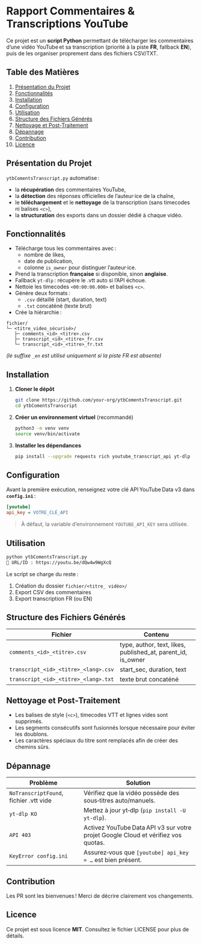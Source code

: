 # Rapport Commentaires & Transcriptions YouTube

Ce projet est un **script Python** permettant de télécharger les commentaires d’une vidéo YouTube et sa transcription (priorité à la piste **FR**, fallback **EN**), puis de les organiser proprement dans des fichiers CSV/TXT.

## Table des Matières
1. [Présentation du Projet](#présentation-du-projet)
2. [Fonctionnalités](#fonctionnalités)
3. [Installation](#installation)
4. [Configuration](#configuration)
5. [Utilisation](#utilisation)
6. [Structure des Fichiers Générés](#structure-des-fichiers-générés)
7. [Nettoyage et Post‑Traitement](#nettoyage-et-post-traitement)
8. [Dépannage](#dépannage)
9. [Contribution](#contribution)
10. [Licence](#licence)

## Présentation du Projet
`ytbComentsTranscript.py` automatise :
- la **récupération** des commentaires YouTube,  
- la **détection** des réponses officielles de l’auteur·ice de la chaîne,  
- le **téléchargement** et le **nettoyage** de la transcription (sans timecodes ni balises `<c>`),  
- la **structuration** des exports dans un dossier dédié à chaque vidéo.

## Fonctionnalités
- Télécharge tous les commentaires avec :
  - nombre de likes,
  - date de publication,
  - colonne `is_owner` pour distinguer l’auteur·ice.
- Prend la transcription **française** si disponible, sinon **anglaise**.
- Fallback `yt‑dlp` : récupère le .vtt auto si l’API échoue.
- Nettoie les timecodes `<00:00:00.000>` et balises `<c>`.
- Génère deux formats :  
  - `.csv` détaillé (start, duration, text)  
  - `.txt` concaténé (texte brut)
- Crée la hiérarchie :

```
fichier/
└─ <titre_video_sécurisé>/
   ├─ comments_<id>_<titre>.csv
   ├─ transcript_<id>_<titre>_fr.csv
   └─ transcript_<id>_<titre>_fr.txt
```

*(le suffixe `_en` est utilisé uniquement si la piste FR est absente)*

## Installation
1. **Cloner le dépôt**  
   ```bash
   git clone https://github.com/your‑org/ytbComentsTranscript.git
   cd ytbComentsTranscript
   ```
2. **Créer un environnement virtuel** (recommandé)  
   ```bash
   python3 -m venv venv
   source venv/bin/activate
   ```
3. **Installer les dépendances**  
   ```bash
   pip install --upgrade requests rich youtube_transcript_api yt-dlp
   ```

## Configuration
Avant la première exécution, renseignez votre clé API YouTube Data v3 dans **`config.ini`** :

```ini
[youtube]
api_key = VOTRE_CLÉ_API
```

> À défaut, la variable d’environnement `YOUTUBE_API_KEY` sera utilisée.

## Utilisation
```bash
python ytbComentsTranscript.py
🔗 URL/ID : https://youtu.be/dQw4w9WgXcQ
```
Le script se charge du reste :

1. Création du dossier `fichier/<titre_ vidéo>/`
2. Export CSV des commentaires
3. Export transcription FR (ou EN)

## Structure des Fichiers Générés
| Fichier | Contenu |
|---------|---------|
| `comments_<id>_<titre>.csv` | type, author, text, likes, published_at, parent_id, is_owner |
| `transcript_<id>_<titre>_<lang>.csv` | start_sec, duration, text |
| `transcript_<id>_<titre>_<lang>.txt` | texte brut concaténé |

## Nettoyage et Post‑Traitement
- Les balises de style (`<c>`), timecodes VTT et lignes vides sont supprimés.  
- Les segments consécutifs sont fusionnés lorsque nécessaire pour éviter les doublons.  
- Les caractères spéciaux du titre sont remplacés afin de créer des chemins sûrs.

## Dépannage
| Problème | Solution |
|----------|----------|
| `NoTranscriptFound`, fichier .vtt vide | Vérifiez que la vidéo possède des sous‑titres auto/manuels. |
| `yt-dlp KO` | Mettez à jour yt‑dlp (`pip install -U yt-dlp`). |
| `API 403` | Activez YouTube Data API v3 sur votre projet Google Cloud et vérifiez vos quotas. |
| `KeyError config.ini` | Assurez‑vous que `[youtube] api_key = …` est bien présent. |

## Contribution
Les PR sont les bienvenues ! Merci de décrire clairement vos changements.

## Licence
Ce projet est sous licence **MIT**. Consultez le fichier LICENSE pour plus de détails.